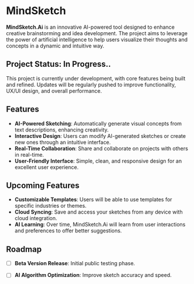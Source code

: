 

# MindSketch

**MindSketch.Ai** is an innovative AI-powered tool designed to enhance creative brainstorming and idea development. The project aims to leverage the power of artificial intelligence to help users visualize their thoughts and concepts in a dynamic and intuitive way.

## Project Status: In Progress..

This project is currently under development, with core features being built and refined. Updates will be regularly pushed to improve functionality, UX/UI design, and overall performance.

## Features

- **AI-Powered Sketching**: Automatically generate visual concepts from text descriptions, enhancing creativity.
- **Interactive Design**: Users can modify AI-generated sketches or create new ones through an intuitive interface.
- **Real-Time Collaboration**: Share and collaborate on projects with others in real-time.
- **User-Friendly Interface**: Simple, clean, and responsive design for an excellent user experience.

## Upcoming Features

- **Customizable Templates**: Users will be able to use templates for specific industries or themes.
- **Cloud Syncing**: Save and access your sketches from any device with cloud integration.
- **AI Learning**: Over time, MindSketch.Ai will learn from user interactions and preferences to offer better suggestions.

## Roadmap

- [ ] **Beta Version Release**: Initial public testing phase.
- [ ] **AI Algorithm Optimization**: Improve sketch accuracy and speed.

